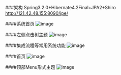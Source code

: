 ###架构
Spring3.2.0+Hibernate4.2Final+JPA2+Shiro
http://121.42.48.155:8090/ipe/

####系统首页
![image](https://github.com/tangdu/smh2/raw/master/img/ipe.PNG)

####左侧点击树主题
![image](https://github.com/tangdu/smh2/raw/master/img/ipe3.PNG)

####集成流程等常用系统功能
![image](https://github.com/tangdu/smh2/raw/master/img/ipe4.PNG)

####首页
![image](https://github.com/tangdu/smh2/raw/master/img/ipe6.png)

####顶部Menu形式主题
![image](https://github.com/tangdu/smh2/raw/master/img/ipe7.PNG)
